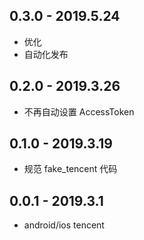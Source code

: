 ## 0.3.0 - 2019.5.24

* 优化
* 自动化发布

## 0.2.0 - 2019.3.26

* 不再自动设置 AccessToken

## 0.1.0 - 2019.3.19

* 规范 fake_tencent 代码

## 0.0.1 - 2019.3.1

* android/ios tencent
